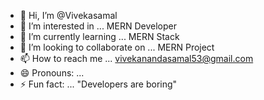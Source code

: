 - 👋 Hi, I’m @Vivekasamal
- 👀 I’m interested in ... MERN Developer
- 🌱 I’m currently learning ... MERN Stack
- 💞️ I’m looking to collaborate on ... MERN Project
- 📫 How to reach me ... vivekanandasamal53@gmail.com
- 😄 Pronouns: ...
- ⚡ Fun fact: ... "Developers are boring"

<!---
Vivekasamal/Vivekasamal is a ✨ special ✨ repository because its `README.md` (this file) appears on your GitHub profile.
You can click the Preview link to take a look at your changes.
--->
